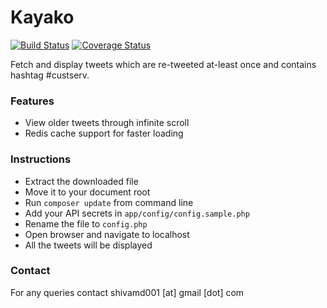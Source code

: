 Kayako
======
[![Build Status](https://travis-ci.org/shivamdixit/kayako.svg?branch=master)](https://travis-ci.org/shivamdixit/kayako) 
[![Coverage Status](https://coveralls.io/repos/shivamdixit/kayako/badge.svg)](https://coveralls.io/r/shivamdixit/kayako)

Fetch and display tweets which are re-tweeted at-least once and contains hashtag #custserv.

### Features

* View older tweets through infinite scroll
* Redis cache support for faster loading

### Instructions

* Extract the downloaded file
* Move it to your document root
* Run ``composer update`` from command line
* Add your API secrets in ``app/config/config.sample.php``
* Rename the file to ``config.php``
* Open browser and navigate to localhost
* All the tweets will be displayed

### Contact

For any queries contact shivamd001 [at] gmail [dot] com
